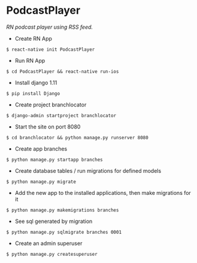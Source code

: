 PodcastPlayer
=============

_RN podcast player using RSS feed._


- Create RN App

```
$ react-native init PodcastPlayer
```

- Run RN App

```
$ cd PodcastPlayer && react-native run-ios
```

- Install django 1.11

```
$ pip install Django
```

- Create project branchlocator

```
$ django-admin startproject branchlocator
```

- Start the site on port 8080

```
$ cd branchlocator && python manage.py runserver 8080
```


- Create app branches

```
$ python manage.py startapp branches
```


- Create database tables / run migrations for defined models

```
$ python manage.py migrate
```


- Add the new app to the installed applications, then make migrations for it

```
$ python manage.py makemigrations branches
```


- See sql generated by migration

```
$ python manage.py sqlmigrate branches 0001
```


- Create an admin superuser

```
$ python manage.py createsuperuser
```